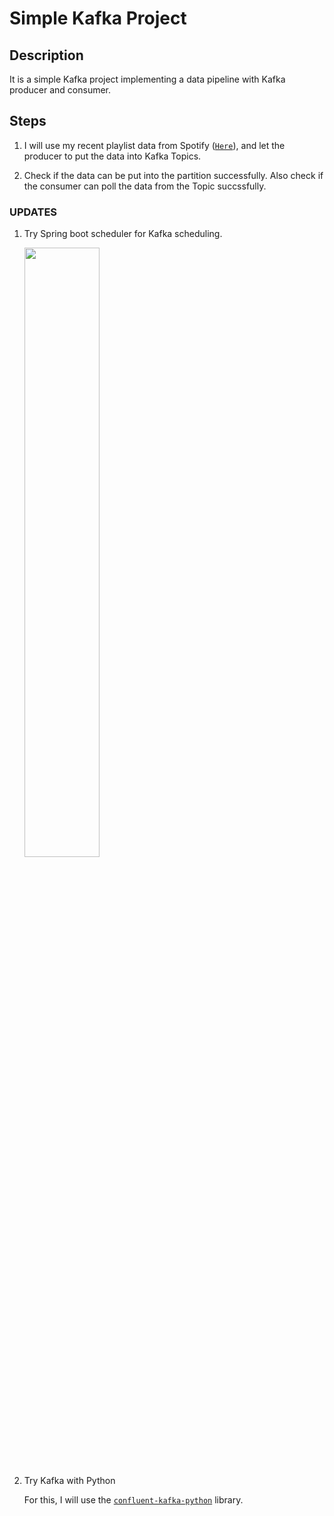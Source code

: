 # Simple Kafka Project

## Description
It is a simple Kafka project implementing a data pipeline with Kafka producer and consumer.

## Steps
1. I will use my recent playlist data from Spotify ([`Here`](https://github.com/davidy87/ETL-spotify-data.git)), and let the producer to put the data into Kafka Topics.

2. Check if the data can be put into the partition successfully. Also check if the consumer can poll the data from the Topic succssfully.



### UPDATES
1. Try Spring boot scheduler for Kafka scheduling.

    <img src="https://img1.daumcdn.net/thumb/R1280x0/?scode=mtistory2&fname=https%3A%2F%2Ft1.daumcdn.net%2Fcfile%2Ftistory%2F9922C6425BE181B61B" width=50%, height=50%>

2. Try Kafka with Python

    For this, I will use the [`confluent-kafka-python`](https://pypi.org/project/confluent-kafka/) library.